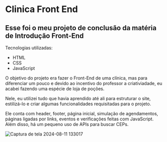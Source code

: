 # Clinica Front End
## Esse foi o meu projeto de conclusão da matéria de Introdução Front-End


Tecnologias utilizadas:

- HTML
- CSS
- JavaScript


O objetivo do projeto era fazer o Front-End de uma clínica, mas para diferenciar um pouco e devido ao incentivo do professor a criativiadade, eu acabei fazendo uma espécie de loja de poções.


Nele, eu utilizei tudo que havia aprendido até ali para estruturar o site, estilizá-lo e criar algumas funcionalidades requisitadas para o projeto.


Ele conta com header, footer, página inicial, simulação de agendamentos, páginas ligadas por links, eventos e verificações feitas com JavaScript. Além disso, há um pequeno uso de APIs para buscar CEPs.


![Captura de tela 2024-08-11 133017](https://github.com/user-attachments/assets/070a5c48-3087-409e-a46c-3afd75488134)


